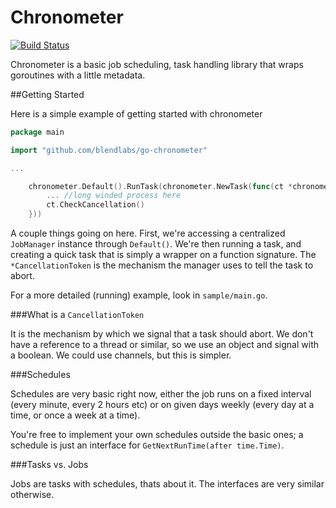 Chronometer
===========

[![Build Status](https://travis-ci.org/blendlabs/go-chronometer.svg?branch=master)](https://travis-ci.org/blendlabs/go-chronometer)

Chronometer is a basic job scheduling, task handling library that wraps goroutines with a little metadata.

##Getting Started

Here is a simple example of getting started with chronometer

```go
package main

import "github.com/blendlabs/go-chronometer"

...

	chronometer.Default().RunTask(chronometer.NewTask(func(ct *chronometer.CancellationToken) error {
		... //long winded process here
		ct.CheckCancellation()
	}))
```

A couple things going on here. First, we're accessing a centralized `JobManager` instance through `Default()`. We're then running a task, and creating a quick task that is simply a wrapper on a function signature. The `*CancellationToken` is the mechanism the manager uses to tell the task to abort. 

For a more detailed (running) example, look in `sample/main.go`.

###What is a `CancellationToken`

It is the mechanism by which we signal that a task should abort. We don't have a reference to a thread or similar, so we use an object and signal with a boolean. We could use channels, but this is simpler. 

###Schedules

Schedules are very basic right now, either the job runs on a fixed interval (every minute, every 2 hours etc) or on given days weekly (every day at a time, or once a week at a time).

You're free to implement your own schedules outside the basic ones; a schedule is just an interface for `GetNextRunTime(after time.Time)`.

###Tasks vs. Jobs

Jobs are tasks with schedules, thats about it. The interfaces are very similar otherwise. 
